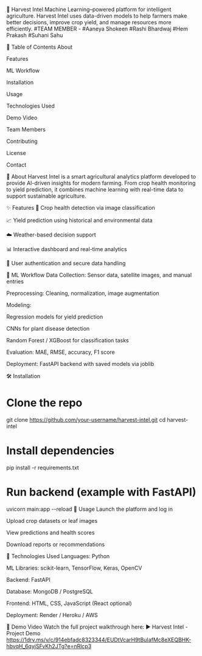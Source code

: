🌾 Harvest Intel
Machine Learning–powered platform for intelligent agriculture.
Harvest Intel uses data-driven models to help farmers make better decisions, improve crop yield, and manage resources more efficiently.
#TEAM MEMBER - 
#Aaneya Shokeen 
#Rashi Bhardwaj 
#Hem Prakash 
#Suhani Sahu 

📌 Table of Contents
About

Features

ML Workflow

Installation

Usage

Technologies Used

Demo Video

Team Members

Contributing

License

Contact

📖 About
Harvest Intel is a smart agricultural analytics platform developed to provide AI-driven insights for modern farming. From crop health monitoring to yield prediction, it combines machine learning with real-time data to support sustainable agriculture.

✨ Features
🌿 Crop health detection via image classification

📈 Yield prediction using historical and environmental data

☁️ Weather-based decision support

📊 Interactive dashboard and real-time analytics

🔐 User authentication and secure data handling

🧠 ML Workflow
Data Collection: Sensor data, satellite images, and manual entries

Preprocessing: Cleaning, normalization, image augmentation

Modeling:

Regression models for yield prediction

CNNs for plant disease detection

Random Forest / XGBoost for classification tasks

Evaluation: MAE, RMSE, accuracy, F1 score

Deployment: FastAPI backend with saved models via joblib

🛠️ Installation
# Clone the repo
git clone https://github.com/your-username/harvest-intel.git
cd harvest-intel

# Install dependencies
pip install -r requirements.txt

# Run backend (example with FastAPI)
uvicorn main:app --reload
🚀 Usage
Launch the platform and log in

Upload crop datasets or leaf images

View predictions and health scores

Download reports or recommendations

🧰 Technologies Used
Languages: Python

ML Libraries: scikit-learn, TensorFlow, Keras, OpenCV

Backend: FastAPI

Database: MongoDB / PostgreSQL

Frontend: HTML, CSS, JavaScript (React optional)

Deployment: Render / Heroku / AWS

🎥 Demo Video
Watch the full project walkthrough here:
▶️ Harvest Intel - Project Demo
https://1drv.ms/v/c/914ebfadc8323344/EUDtVcarH9tBuIafMc8eXEQBHK-hbvqH_6qyjSFvKh2JTg?e=nRlcp3




